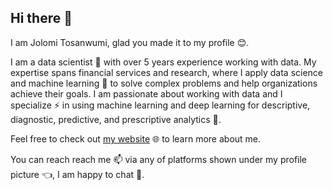## Hi there 👋

I am Jolomi Tosanwumi, glad you made it to my profile 😊.

I am a data scientist 🚀 with over 5 years experience working with data. My expertise spans financial services and research, where I apply data science and machine learning 🤖 to solve complex problems and help organizations achieve their goals. I am passionate about working with data and I specialize ⚡ in using machine learning and deep learning for descriptive, diagnostic, predictive, and prescriptive analytics 🌱.

Feel free to check out [my website](https://jolomi-tosanwumi.github.io/) 🌐 to learn more about me.

You can reach reach me 📫 via any of platforms shown under my profile picture 👈, I am happy to chat 💬.



<!--
**Jolomi-Tosanwumi/Jolomi-Tosanwumi** is a ✨ _special_ ✨ repository because its `README.md` (this file) appears on your GitHub profile.

Here are some ideas to get you started:

- 🔭 I’m currently working on ...
- 🌱 I’m currently learning ...
- 👯 I’m looking to collaborate on ...
- 🤔 I’m looking for help with ...
- 💬 Ask me about ...
- 📫 How to reach me: ...
- 😄 Pronouns: ...
- ⚡ Fun fact: ...
-->
